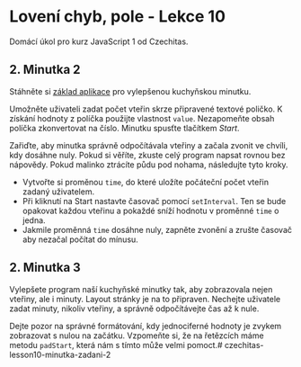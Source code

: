 # Lovení chyb, pole - Lekce 10

Domácí úkol pro kurz JavaScript 1 od Czechitas.

## 2. Minutka 2

Stáhněte si [základ aplikace](https://github.com/Czechitas-podklady-WEB/minutka-2-zadani/archive/refs/heads/main.zip) pro vylepšenou kuchyňskou minutku.

Umožněte uživateli zadat počet vteřin skrze připravené textové poličko. K získání hodnoty z políčka použijte vlastnost `value`. Nezapomeňte obsah políčka zkonvertovat na číslo. Minutku spusťte tlačítkem *Start*.

Zařiďte, aby minutka správně odpočítávala vteřiny a začala zvonit ve chvíli, kdy dosáhne nuly. Pokud si věříte, zkuste celý program napsat rovnou bez nápovědy. Pokud malinko ztrácíte půdu pod nohama, následujte tyto kroky.

- Vytvořte si proměnou `time`, do které uložíte počáteční počet vteřin zadaný uživatelem.
- Při kliknutí na Start nastavte časovač pomocí `setInterval`. Ten se bude opakovat každou vteřinu a pokaždé sníží hodnotu v proměnné `time` o jedna.
- Jakmile proměnná `time` dosáhne nuly, zapněte zvonění a zrušte časovač aby nezačal počítat do mínusu.

## 2. Minutka 3

Vylepšete program naší kuchyňské minutky tak, aby zobrazovala nejen vteřiny, ale i minuty. Layout stránky je na to připraven. Nechejte uživatele zadat minuty, nikoliv vteřiny, a správně odpočítávejte čas až k nule.

Dejte pozor na správné formátování, kdy jednociferné hodnoty je zvykem zobrazovat s nulou na začátku. Vzpomeňte si, že na řetězcích máme metodu `padStart`, která nám s tímto může velmi pomoct.# czechitas-lesson10-minutka-zadani-2